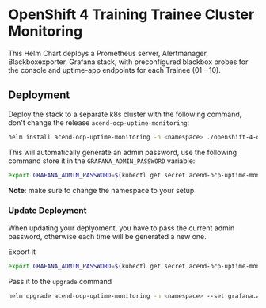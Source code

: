 # OpenShift 4 Training Trainee Cluster Monitoring

This Helm Chart deploys a Prometheus server, Alertmanager, Blackboxexporter, Grafana stack, with preconfigured blackbox probes for the console and uptime-app endpoints for each Trainee (01 - 10).

## Deployment

Deploy the stack to a separate k8s cluster with the following command, don't change the release `acend-ocp-uptime-monitoring`:

```bash
helm install acend-ocp-uptime-monitoring -n <namespace> ./openshift-4-ops-training-monitoring
```

This will automatically generate an admin password, use the following command store it in the `GRAFANA_ADMIN_PASSWORD` variable:

```bash
export GRAFANA_ADMIN_PASSWORD=$(kubectl get secret acend-ocp-uptime-monitoring-grafana -o jsonpath="{.data.admin-password}" --namespace <namespace> | base64 --decode)
```

**Note**: make sure to change the namespace to your setup

### Update Deployment

When updating your deplyoment, you have to pass the current admin password, otherwise each time will be generated a new one.

Export it

```bash
export GRAFANA_ADMIN_PASSWORD=$(kubectl get secret acend-ocp-uptime-monitoring-grafana -o jsonpath="{.data.admin-password}" --namespace <namespace> | base64 --decode)
```

Pass it to the `upgrade` command

```bash
helm upgrade acend-ocp-uptime-monitoring -n <namespace> --set grafana.adminPassword=$GRAFANA_ADMIN_PASSWORD ./openshift-4-ops-training-monitoring
```
